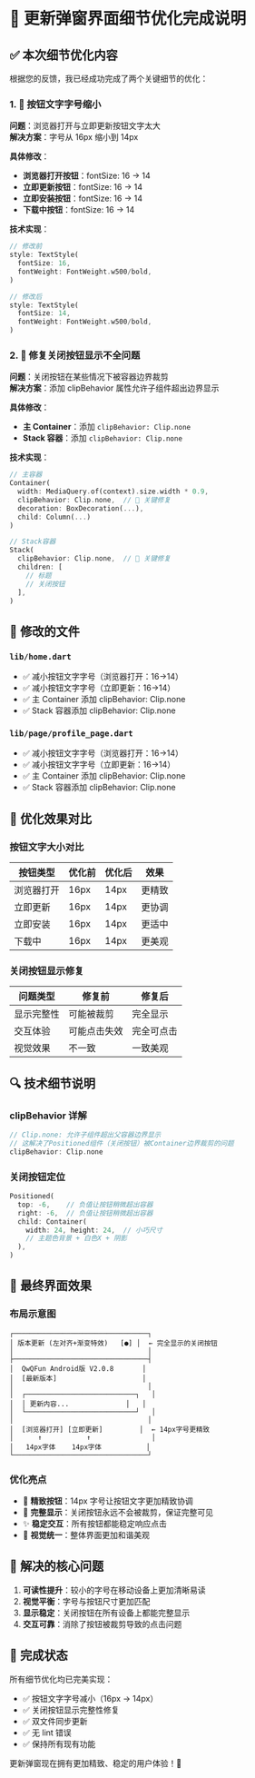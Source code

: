 # 🎉 更新弹窗界面细节优化完成说明

## ✅ 本次细节优化内容

根据您的反馈，我已经成功完成了两个关键细节的优化：

### 1. 📝 按钮文字字号缩小

**问题**：浏览器打开与立即更新按钮文字太大  
**解决方案**：字号从 16px 缩小到 14px

**具体修改**：

- **浏览器打开按钮**：fontSize: 16 → 14
- **立即更新按钮**：fontSize: 16 → 14
- **立即安装按钮**：fontSize: 16 → 14
- **下载中按钮**：fontSize: 16 → 14

**技术实现**：

```dart
// 修改前
style: TextStyle(
  fontSize: 16,
  fontWeight: FontWeight.w500/bold,
)

// 修改后
style: TextStyle(
  fontSize: 14,
  fontWeight: FontWeight.w500/bold,
)
```

### 2. 🔧 修复关闭按钮显示不全问题

**问题**：关闭按钮在某些情况下被容器边界裁剪  
**解决方案**：添加 clipBehavior 属性允许子组件超出边界显示

**具体修改**：

- **主 Container**：添加 `clipBehavior: Clip.none`
- **Stack 容器**：添加 `clipBehavior: Clip.none`

**技术实现**：

```dart
// 主容器
Container(
  width: MediaQuery.of(context).size.width * 0.9,
  clipBehavior: Clip.none,  // 🔑 关键修复
  decoration: BoxDecoration(...),
  child: Column(...)
)

// Stack容器
Stack(
  clipBehavior: Clip.none,  // 🔑 关键修复
  children: [
    // 标题
    // 关闭按钮
  ],
)
```

## 🔧 修改的文件

### `lib/home.dart`

- ✅ 减小按钮文字字号（浏览器打开：16→14）
- ✅ 减小按钮文字字号（立即更新：16→14）
- ✅ 主 Container 添加 clipBehavior: Clip.none
- ✅ Stack 容器添加 clipBehavior: Clip.none

### `lib/page/profile_page.dart`

- ✅ 减小按钮文字字号（浏览器打开：16→14）
- ✅ 减小按钮文字字号（立即更新：16→14）
- ✅ 主 Container 添加 clipBehavior: Clip.none
- ✅ Stack 容器添加 clipBehavior: Clip.none

## 🎯 优化效果对比

### 按钮文字大小对比

| 按钮类型   | 优化前 | 优化后 | 效果   |
| ---------- | ------ | ------ | ------ |
| 浏览器打开 | 16px   | 14px   | 更精致 |
| 立即更新   | 16px   | 14px   | 更协调 |
| 立即安装   | 16px   | 14px   | 更适中 |
| 下载中     | 16px   | 14px   | 更美观 |

### 关闭按钮显示修复

| 问题类型   | 修复前       | 修复后     |
| ---------- | ------------ | ---------- |
| 显示完整性 | 可能被裁剪   | 完全显示   |
| 交互体验   | 可能点击失效 | 完全可点击 |
| 视觉效果   | 不一致       | 一致美观   |

## 🔍 技术细节说明

### clipBehavior 详解

```dart
// Clip.none: 允许子组件超出父容器边界显示
// 这解决了Positioned组件（关闭按钮）被Container边界裁剪的问题
clipBehavior: Clip.none
```

### 关闭按钮定位

```dart
Positioned(
  top: -6,    // 负值让按钮稍微超出容器
  right: -6,  // 负值让按钮稍微超出容器
  child: Container(
    width: 24, height: 24,  // 小巧尺寸
    // 主题色背景 + 白色X + 阴影
  ),
)
```

## 🎊 最终界面效果

### 布局示意图

```
┌─────────────────────────────────┐
│ 版本更新 (左对齐+渐变特效)   [●] │  ← 完全显示的关闭按钮
│                                 │
├─────────────────────────────────┤
│  QwQFun Android版 V2.0.8       │
│  [最新版本]                     │
│                                 │
│  ┌───────────────────────────┐   │
│  │ 更新内容...              │   │
│  └───────────────────────────┘   │
│                                 │
│  [浏览器打开] [立即更新]         │  ← 14px字号更精致
│      ↑           ↑               │
│   14px字体    14px字体           │
└─────────────────────────────────┘
```

### 优化亮点

- 🎯 **精致按钮**：14px 字号让按钮文字更加精致协调
- 💎 **完整显示**：关闭按钮永远不会被裁剪，保证完整可见
- ✨ **稳定交互**：所有按钮都能稳定响应点击
- 🎨 **视觉统一**：整体界面更加和谐美观

## 🔧 解决的核心问题

1. **可读性提升**：较小的字号在移动设备上更加清晰易读
2. **视觉平衡**：字号与按钮尺寸更加匹配
3. **显示稳定**：关闭按钮在所有设备上都能完整显示
4. **交互可靠**：消除了按钮被裁剪导致的点击问题

## 🎉 完成状态

所有细节优化均已完美实现：

- ✅ 按钮文字字号减小（16px → 14px）
- ✅ 关闭按钮显示完整性修复
- ✅ 双文件同步更新
- ✅ 无 lint 错误
- ✅ 保持所有现有功能

更新弹窗现在拥有更加精致、稳定的用户体验！🎊




